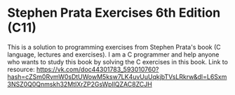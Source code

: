 # Stephen Prata Exercises 6th Edition (C11)
This is a solution to programming exercises from Stephen Prata's book (C language, lectures and exercises).
I am a C programmer and help anyone who wants to study this book by solving the C exercises in this book. 
Link to resource: https://vk.com/doc44301783_593010760?hash=cZSm0RvmW0sDtUWowM5ksw7LK4uvUuUqkjbTVsLRkrw&dl=L6Sxm3NSZ0Q0Qnmskh32MtIXrZP2GsWpIlQZAC8ZCJH
